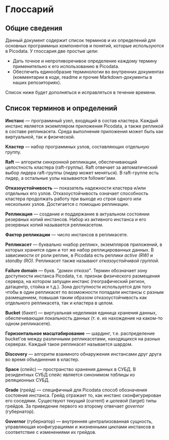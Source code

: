 # Глоссарий
## Общие сведения
Данный документ содержит список терминов и их определений для основных программных компонентов и понятий, которые используются в Picodata. У глоссария две простые цели:

- Дать точное и непротиворечивое определение каждому термину применительно к его использованию в Picodata.
- Обеспечить единообразие терминологии во внутренних документах (комментарии в коде, readme и прочие Markdown-документы в наших репозиториях).

Список ниже будет дополняться и исправляться в течение времени.

## Список терминов и определений
**Инстанс** — программный узел, входящий в состав кластера. Каждый инстанс является экземпляром приложения Picodata, а также репликой в составе репликасета. Среда выполнения приложения может быть как виртуальной, так и физической.

**Кластер** — набор программных узлов, составляющих отдельную группу.

**Raft** — алгоритм синхронной репликации, обеспечивающий целостность кластера (raft-группы). Raft отвечает за автоматический выбор лидера raft-группы (лидер может меняться). В raft-группе есть лидер, а остальные узлы называются follower’ами.

**Отказоустойчивость** — показатель надежности кластера и/или отдельных его узлов. Отказоустойчивость означает способность кластера продолжать работу при выходе из строя одного или нескольких узлов. Достигается с помощью репликации.

**Репликация** — создание и поддержание в актуальном состоянии резервных копий инстансов. Набор из активного инстанса и его резервных копий называется репликасетом.

**Фактор репликации** — число инстансов в репликасете.

**Репликасет** — буквально «набор реплик», экземпляров приложений, в которых хранится один и тот же набор реплицированных данных. В зависимости от роли реплик, в Picodata есть реплики _active (RW)_ и _standby (RO)_. Репликасет также называют _отказоустойчивой группой_.

**Failure domain** — букв. _"домен отказа"_. Термин обозначает зону доступности инстанса Picodata, т.е. признак физического размещения сервера, на котором запущен инстанс (географический регион, датацентр, стойка и т.д.). Зона доступности используется для того чтобы в один репликасет по возможности попадали инстансы с разным размещением, повышая таким образом отказоустойчивость как отдельного репликасета, так и кластера в целом.

**Bucket** (бакет) — виртуальная неделимая единица хранения данных, обеспечивающая локальность данных (т. е. их нахождение на каком-то одном репликасете).

**Горизонтальное масштабирование** — шардинг, т.е. распределение bucket'ов между различными репликасетами, находящихся на разных серверах. Каждый такое репликасет называется шардом.

**Discovery** — алгоритм взаимного обнаружения инстансами друг друга во время объединения в кластер.

**Space** (спейс) — пространство хранения данных в СУБД. В резидентных СУБД спейс является синонимом _таблицы_ из реляционных СУБД.

**Grade** (грейд) — специфичный для Picodata способ обозначения состояния инстанса. Грейд отражает то, как инстанс сконфигурирован его соседями. Существуют _текущий_ (current) и _целевой_ (target) типы грейдов. За приведение первого ко второму отвечает _governor_ (губернатор).

**Governor** (губернатор) — внутренняя централизованная сущность, управляющая конфигурациями и жизненными циклами инстансов в соответствие с изменениями их грейдов.
